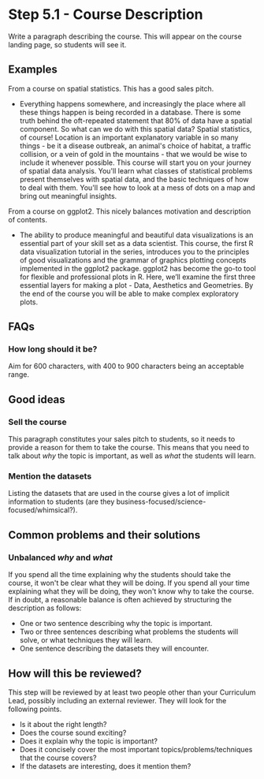 # Step 5.1 - Course Description

Write a paragraph describing the course. This will appear on the course landing page, so students will see it.

## Examples

From a course on spatial statistics. This has a good sales pitch.

- Everything happens somewhere, and increasingly the place where all these things happen is being recorded in a database. There is some truth behind the oft-repeated statement that 80% of data have a spatial component. So what can we do with this spatial data? Spatial statistics, of course! Location is an important explanatory variable in so many things - be it a disease outbreak, an animal's choice of habitat, a traffic collision, or a vein of gold in the mountains - that we would be wise to include it whenever possible. This course will start you on your journey of spatial data analysis. You'll learn what classes of statistical problems present themselves with spatial data, and the basic techniques of how to deal with them. You'll see how to look at a mess of dots on a map and bring out meaningful insights.

From a course on ggplot2. This nicely balances motivation and description of contents.

- The ability to produce meaningful and beautiful data visualizations is an essential part of your skill set as a data scientist. This course, the first R data visualization tutorial in the series, introduces you to the principles of good visualizations and the grammar of graphics plotting concepts implemented in the ggplot2 package. ggplot2 has become the go-to tool for flexible and professional plots in R. Here, we’ll examine the first three essential layers for making a plot - Data, Aesthetics and Geometries. By the end of the course you will be able to make complex exploratory plots.

## FAQs

### How long should it be? 

Aim for 600 characters, with 400 to 900 characters being an acceptable range.

## Good ideas

### Sell the course

This paragraph constitutes your sales pitch to students, so it needs to provide a reason for them to take the course. This means that you need to talk about *why* the topic is important, as well as *what* the students will learn.

### Mention the datasets

Listing the datasets that are used in the course gives a lot of implicit information to students (are they business-focused/science-focused/whimsical?).


## Common problems and their solutions

### Unbalanced *why* and *what*

If you spend all the time explaining why the students should take the course, it won't be clear what they will be doing. If you spend all your time explaining what they will be doing, they won't know why to take the course. If in doubt, a reasonable balance is often achieved by structuring the description as follows:

- One or two sentence describing why the topic is important.
- Two or three sentences describing what problems the students will solve, or what techniques they will learn.
- One sentence describing the datasets they will encounter.


## How will this be reviewed?

This step will be reviewed by at least two people other than your Curriculum Lead, possibly including an external reviewer. They will look for the following points.

- Is it about the right length?
- Does the course sound exciting?
- Does it explain why the topic is important?
- Does it concisely cover the most important topics/problems/techniques that the course covers?
- If the datasets are interesting, does it mention them?
